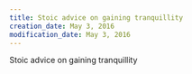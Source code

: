 ```yaml
---
title: Stoic advice on gaining tranquillity
creation_date: May 3, 2016
modification_date: May 3, 2016
---
```



Stoic advice on gaining tranquillity

